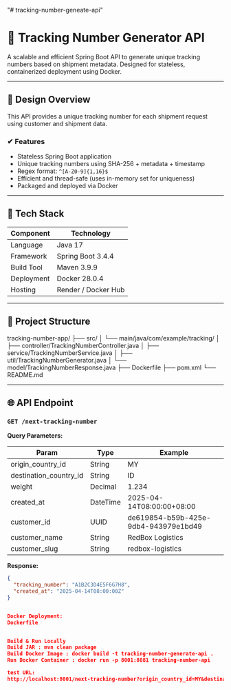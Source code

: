 "# tracking-number-geneate-api" 

# 🚚 Tracking Number Generator API

A scalable and efficient Spring Boot API to generate unique tracking numbers based on shipment metadata. Designed for stateless, containerized deployment using Docker.

---

## 📐 Design Overview

This API provides a unique tracking number for each shipment request using customer and shipment data.

### ✔ Features

- Stateless Spring Boot application
- Unique tracking numbers using SHA-256 + metadata + timestamp
- Regex format: `^[A-Z0-9]{1,16}$`
- Efficient and thread-safe (uses in-memory set for uniqueness)
- Packaged and deployed via Docker

---

## 🧩 Tech Stack

| Component       | Technology         |
|----------------|--------------------|
| Language        | Java 17            |
| Framework       | Spring Boot 3.4.4    |
| Build Tool      | Maven 3.9.9             |
| Deployment      | Docker  28.0.4       |
| Hosting         | Render / Docker Hub|

---

## 📁 Project Structure

tracking-number-app/ ├── src/ │ └── main/java/com/example/tracking/ │ ├── controller/TrackingNumberController.java │ ├── service/TrackingNumberService.java │ ├── util/TrackingNumberGenerator.java │ └── model/TrackingNumberResponse.java ├── Dockerfile ├── pom.xml └── README.md


---

## 🌐 API Endpoint

### `GET /next-tracking-number`

**Query Parameters:**

| Param               | Type     | Example                                     |
|---------------------|----------|---------------------------------------------|
| origin_country_id   | String   | MY                                          |
| destination_country_id | String | ID                                         |
| weight              | Decimal  | 1.234                                       |
| created_at          | DateTime | 2025-04-14T08:00:00+08:00                   |
| customer_id         | UUID     | de619854-b59b-425e-9db4-943979e1bd49        |
| customer_name       | String   | RedBox Logistics                            |
| customer_slug       | String   | redbox-logistics                            |

**Response:**

```json
{
  "tracking_number": "A1B2C3D4E5F6G7H8",
  "created_at": "2025-04-14T08:00:00Z"
}


Docker Deployment:
Dockerfile


Build & Run Locally
Build JAR : mvn clean package
Build Docker Image : docker build -t tracking-number-generate-api .
Run Docker Container : docker run -p 8001:8081 tracking-number-api

test URL:
http://localhost:8001/next-tracking-number?origin_country_id=MY&destination_country_id=ID&weight=1.234&created_at=2025-04-14T15:00:00%2B08:00&customer_id=de619854-b59b-425e-9db4-943979e1bd49&customer_name=RedBox%20Logistics&customer_slug=redbox-logistics


